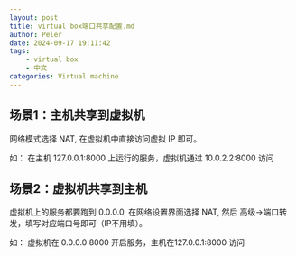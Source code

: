 ```yaml
---
layout: post
title: virtual box端口共享配置.md
author: Peler
date: 2024-09-17 19:11:42
tags:
    - virtual box
    - 中文
categories: Virtual machine
---
```


## 场景1：主机共享到虚拟机

网络模式选择 NAT, 在虚拟机中直接访问虚拟 IP 即可。

如：
在主机 127.0.0.1:8000 上运行的服务，虚拟机通过 10.0.2.2:8000 访问

## 场景2：虚拟机共享到主机

虚拟机上的服务都要跑到 0.0.0.0, 在网络设置界面选择 NAT, 然后 高级->端口转发，填写对应端口号即可（IP不用填）。

如：
虚拟机在 0.0.0.0:8000 开启服务，主机在127.0.0.1:8000 访问